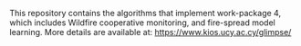 This repository contains the algorithms that implement work-package 4, which includes Wildfire cooperative monitoring, and fire-spread model learning.
More details are available at: https://www.kios.ucy.ac.cy/glimpse/
